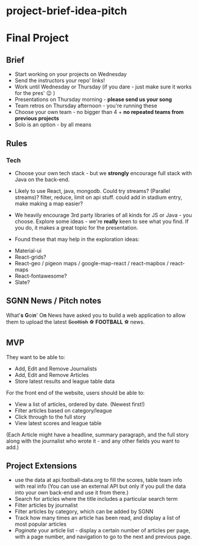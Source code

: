 # project-brief-idea-pitch

# Final Project

## Brief


* Start working on your projects on Wednesday
* Send the instructors your repo' links!
* Work until Wednesday or Thursday (if you dare - just make sure it works for the pres' 😉 )
* Presentations on Thursday morning - **please send us your song**
* Team retros on Thursday afternoon - you're running these
* Choose your own team - no bigger than 4 + **no repeated teams from previous projects**
* Solo is an option - by all means



## Rules


### Tech


* Choose your own tech stack - but we **strongly** encourage full stack with Java on the back-end. 
 - Likely to use React, java, mongodb. Could try streams? (Parallel streams)? filter, reduce, limit on api stuff. could add in stadium entry, make making a map easier?

* We heavily encourage 3rd party libraries of all kinds for JS or Java - you choose. Explore some ideas - we're **really** keen to see what you find. If you do, it makes a great topic for the presentation.
 - Found these that may help in the exploration ideas:
* Material-ui
* React-grids?
* React-geo  / pigeon maps  / google-map-react / react-mapbox / react-maps
* React-fontawesome?
* Slate?


## SGNN News / Pitch notes

What'**s** **G**oi**n**' O**n** News have asked you to build a web application to allow them to upload the latest ~~Scottish~~ ⚽️ **FOOTBALL** ⚽️ news.

## MVP

They want to be able to:

- Add, Edit and Remove Journalists
- Add, Edit and Remove Articles
- Store latest results and league table data

For the front end of the website, users should be able to:

- View a list of articles, ordered by date. (Newest first!)
- Filter articles based on category/league
- Click through to the full story
- View latest scores and league table

(Each Article might have a headline, summary paragraph, and the full story along with the journalist who wrote it - and any other fields you want to add.)

## Project Extensions

- use the data at api.football-data.org to fill the scores, table team info with real info (You can use an external API but only if you pull the data into your own back-end and use it from there.)
- Search for articles where the title includes a particular search term
- Filter articles by journalist
- Filter articles by category, which can be added by SGNN
- Track how many times an article has been read, and display a list of most popular articles
- _Paginate_ your article list - display a certain number of articles per page, with a page number, and navigation to go to the next and previous page.
